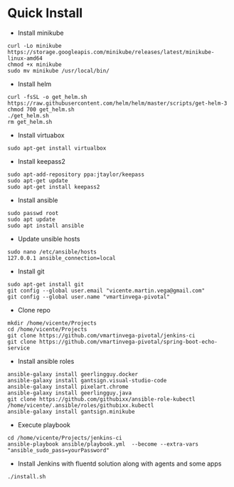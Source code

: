 # Quick Install


* Install minikube
```
curl -Lo minikube https://storage.googleapis.com/minikube/releases/latest/minikube-linux-amd64
chmod +x minikube
sudo mv minikube /usr/local/bin/
```

* Install helm
```
curl -fsSL -o get_helm.sh https://raw.githubusercontent.com/helm/helm/master/scripts/get-helm-3
chmod 700 get_helm.sh
./get_helm.sh
rm get_helm.sh
```

* Install virtuabox
```
sudo apt-get install virtualbox
```

* Install keepass2
```
sudo apt-add-repository ppa:jtaylor/keepass
sudo apt-get update
sudo apt-get install keepass2
```

* Install ansible
```
sudo passwd root
sudo apt update
sudo apt install ansible
```

* Update unsible hosts
```
sudo nano /etc/ansible/hosts
127.0.0.1 ansible_connection=local
```

* Install git
```
sudo apt-get install git
git config --global user.email "vicente.martin.vega@gmail.com"
git config --global user.name "vmartinvega-pivotal"
```

* Clone repo
```
mkdir /home/vicente/Projects
cd /home/vicente/Projects
git clone https://github.com/vmartinvega-pivotal/jenkins-ci
git clone https://github.com/vmartinvega-pivotal/spring-boot-echo-service
```

* Install ansible roles
```
ansible-galaxy install geerlingguy.docker
ansible-galaxy install gantsign.visual-studio-code
ansible-galaxy install pixelart.chrome
ansible-galaxy install geerlingguy.java
git clone https://github.com/githubixx/ansible-role-kubectl /home/vicente/.ansible/roles/githubixx.kubectl
ansible-galaxy install gantsign.minikube
```

* Execute playbook
```
cd /home/vicente/Projects/jenkins-ci 
ansible-playbook ansible/playbook.yml  --become --extra-vars "ansible_sudo_pass=yourPassword"
```

* Install Jenkins with fluentd solution along with agents and some apps
```
./install.sh
```